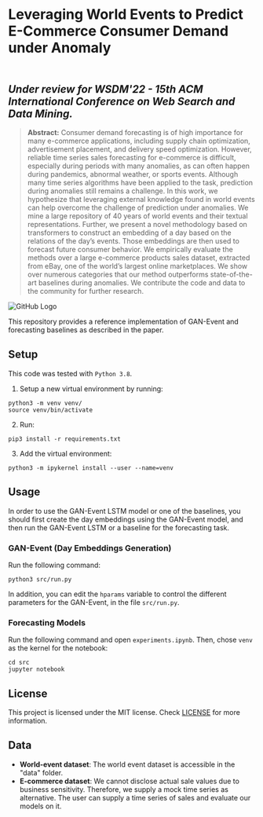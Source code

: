 # Leveraging World Events to Predict E-Commerce Consumer Demand under Anomaly
\
_Under review for WSDM'22 - 15th ACM International Conference on Web Search and Data Mining._
---
> **Abstract:** Consumer demand forecasting is of high importance for many e-commerce applications, including supply chain optimization, advertisement placement, and delivery speed optimization. 
However, reliable time series sales forecasting for e-commerce is difficult, especially during periods with many anomalies, as can often happen during pandemics, abnormal weather, or sports events. Although many time series algorithms have been applied to the task, prediction during anomalies still remains a challenge. 
In this work, we hypothesize that leveraging external knowledge found in world events can help overcome the challenge of prediction under anomalies. We mine a large repository of 40 years of world events and their textual representations. 
Further, we present a novel methodology based on transformers to construct an embedding of a day based on the relations of the day’s events. 
Those embeddings are then used to forecast future consumer behavior. 
We empirically evaluate the methods over a large e-commerce products sales dataset, extracted from eBay, one of the world’s largest online marketplaces. We show over numerous categories that our method outperforms state-of-the-art baselines during anomalies. We contribute the code and data to the community for further research.

![GitHub Logo](https://user-images.githubusercontent.com/57223242/119711281-04b85e80-be68-11eb-8907-1649b3cc847e.png)

This repository provides a reference implementation of GAN-Event and forecasting baselines as described in the paper.

## Setup

This code was tested with `Python 3.8`.

1. Setup a new virtual environment by running:
```shell script
python3 -m venv venv/
source venv/bin/activate
```

2. Run:
```shell script
pip3 install -r requirements.txt
```

3. Add the virtual environment:
```shell script
python3 -m ipykernel install --user --name=venv
```

## Usage
In order to use the GAN-Event LSTM model or one of the baselines,
you should first create the day embeddings using the GAN-Event model, 
and then run the GAN-Event LSTM or a baseline for the forecasting task.
### GAN-Event (Day Embeddings Generation)
Run the following command:
```shell script
python3 src/run.py
```
In addition, you can edit the `hparams` variable to control the different
parameters for the GAN-Event, in the file `src/run.py`.

### Forecasting Models
Run the following command and open `experiments.ipynb`.
Then, chose `venv` as the kernel for the notebook: 
```shell script
cd src
jupyter notebook
```

## License
This project is licensed under the MIT license. 
Check [LICENSE](LICENSE) for more information.


## Data
- **World-event dataset**: The world event dataset is accessible in the "data" folder. 
- **E-commerce dataset**: We cannot disclose actual sale values due to business sensitivity. Therefore, we supply a mock time series as alternative. The user can supply a time series of sales and evaluate our models on it.

